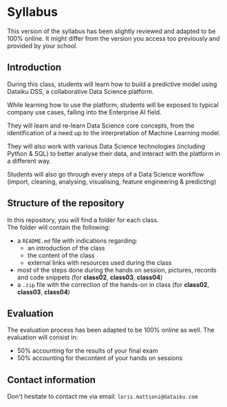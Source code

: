 # Syllabus

This version of the syllabus has been slightly reviewed and adapted to be 100% online. It might differ from the version you access too previously and provided by your school.  

## Introduction

During this class, students will learn how to build a predictive model using Dataiku DSS, a collaborative Data Science platform.  

While learning how to use the platform, students will be exposed to typical company use cases, falling into the Enterprise AI field.  

They will learn and re-learn Data Science core concepts, from the identification of a need up to the interpretation of Machine Learning model.  

They will also work with various Data Science technologies (including Python & SQL) to better analyse their data, and interact with the platform in a different way.  

Students will also go through every steps of a Data Science workflow (import, cleaning, analysing, visualising, feature engineering & predicting)  

## Structure of the repository

In this repository, you will find a folder for each class.  
The folder will contain the following:
- a `README.md` file with indications regarding:
  - an introduction of the class
  - the content of the class
  - external links with resources used during the class
- most of the steps done during the hands on session, pictures, records and code snippets (for **class02**, **class03**, **class04**)
- a `.zip` file with the correction of the hands-on in class (for **class02**, **class03**, **class04**) 

## Evaluation

The evaluation process has been adapted to be 100% online as well. The evaluation will consist in:
- 50% accounting for the results of your final exam
- 50% accounting for thecontent of your hands on sessions

## Contact information

Don't hesitate to contact me via email: `loris.mattioni@dataiku.com`  

